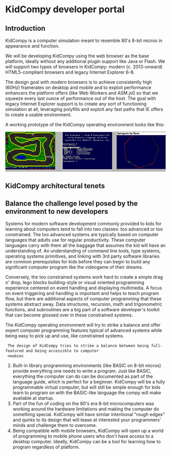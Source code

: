 KidCompy developer portal
=========================

Introduction
------------
KidCompy is a computer simulation meant to resemble 80's 8-bit micros in appearance and function.  

We will be developing KidCompy using the web browser as the base platform, ideally without any additional plugin 
support like Java or Flash.  We will support two types of browsers in KidCompy: modern (c. 2013-onward) HTML5-compliant 
browsers and legacy Internet Explorer 6-8.  

The design goal with modern browsers is to achieve consistently high (60Hz) framerates on desktop and mobile and to 
exploit performance enhancers the platform offers (like Web Workers and ASM.js0 so that we squeeze every last ounce of 
performance out of the host.  The goal with legacy Internet Explorer support is to create any sort of functioning 
simulation at all, leveraging polyfills and exploit any fast paths that IE offers to create a usable environment.

A working prototype of the KidCompy operating environment looks like this:

![Screenshots of the original KidCompy prototype](./Prototype_Screenshots.png) 


KidCompy architectural tenets
-----------------------------

## Balance the challenge level posed by the environment to new developers

Systems for modern software development commonly provided to kids for learning about computers 
tend to fall into two classes:  too advanced or too constrained.  The too advanced systems are typically based on 
computer languages that adults use for regular productivity.  These computer languages carry with them all the 
baggage that assumes the kid will have an understanding of.  An understanding of command line tools, type systems, 
operating systems primitives, and linking with 3rd party software libraries are common prerequisites for kids before 
they can begin to build any significant computer program like the videogame of their dreams. 

Conversely, the too constrained systems work hard to create a simple drag n' drop, lego blocks building-style or visual 
oriented programming experience centered on event handling and displaying multimedia.  A focus on event triggering and 
handling is important and helps to teach program flow, but there are additional aspects of computer programming that 
these systems abstract away.  Data structures, recursion, math and trigonometric functions, and subroutines are a 
big part of a software developer's toolkit that can become glossed over in these constrained systems.

The KidCompy operating environment will try to strike a balance and offer expert computer programming features typical
of advanced systems while being easy to pick up and use, like constrained systems. 

     
     The design of KidCompy tries to strike a balance between being full-featured and being accessible to computer 
     newbies
  2. Built-in library programming environments (like BASIC on 8-bit micros) provide everything one needs to write a 
     program.  Just like BASIC, everything the computer can do can be documented as part of the language guide, which 
     is perfect for a beginner.  KidCompy will be a fully programmable virtual computer, but will still be simple enough 
     for kids learn to program on with the BASIC-like language the compy will make available at startup.
  3. Part of the fun of coding on the 80's era 8-bit microcomputers was working around the hardware limitations and 
     making the computer do something special.  KidCompy will have similar intentional "rough edges" and quirks to its
     design that will tease at interested your programmers' minds and challenge them to overcome.
  4. Being compatible with mobile browsers, KidCompy will open up a world of programming to mobile phone users who
     don't have access to a desktop computer.  Ideally, KidCompy can be a tool for learning how to program regardless
     of platform.
